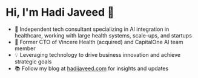 # Hi, I'm Hadi Javeed 👋

- 🚀 Independent tech consultant specializing in AI integration in healthcare, working with large health systems, scale-ups, and startups
- 💼 Former CTO of Vincere Health (acquired) and CapitalOne AI team member
- 💡 Leveraging technology to drive business innovation and achieve strategic goals
- 📚 Follow my blog at [hadijaveed.com](https://www.hadijaveed.com) for insights and updates
